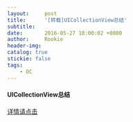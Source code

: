 ```yaml
---
layout:     post
title:      '[转载]UICollectionView总结'
subtitle:   
date:       2016-05-27 18:00:02 +0800
author:     Rookie
header-img: 
catalog: true
stickie: false
tags:
    - OC
---
```


#### UICollectionView总结

[详情请点击](https://www.jianshu.com/p/c59a5c92f859)